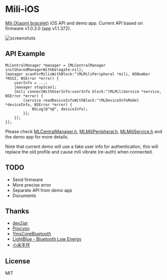 Mili-iOS
========

[Mili (Xiaomi bracelet)](http://www.mi.com/shouhuan) iOS API and demo app. Current API based on firmware v1.0.3.0 (app v1.1.372).

![screenshots](http://ww3.sinaimg.cn/large/6ad06ebbjw1em1nybz9tcj20ek0cw3zj.jpg)

## API Example

```objc
MLCentralManager *manager = [MLCentralManager initSharedManagerWithDelegate:nil];
[manager scanForMilisWithBlock:^(MLMiliPeripheral *mili, NSNumber *RSSI, NSError *error) {
    userInfo = ...;
    [manager stopScan];
    [mili connectWithUserInfo:userInfo block:^(MLMiliService *service, NSError *error) {
        [service readDeviceInfoWithBlock:^(MLDeviceInfoModel *deviceInfo, NSError *error) {
            NSLog(@"%@", deviceInfo);
        }];
    }];
}];
```

Please check [MLCentralManager.h](https://github.com/stormluke/Mili-iOS/blob/master/Mili-iOS%20Demo/MLCentralManager.h), [MLMiliPeripheral.h](https://github.com/stormluke/Mili-iOS/blob/master/Mili-iOS%20Demo/MLMiliPeripheral.h), [MLMiliService.h](https://github.com/stormluke/Mili-iOS/blob/master/Mili-iOS%20Demo/MLMiliService.h) and the demo app for more details.

Note that current demo will use a fake user info for authentication, this will replace the old profile and cause mili vibrate (re-auth) when connected.

## TODO

- Send firmware
- More precise error
- Separate API from demo app
- Documents

## Thanks

- [dex2jar](https://code.google.com/p/dex2jar/)
- [Procyon](https://bitbucket.org/mstrobel/procyon)
- [YmsCoreBluetooth](https://github.com/kickingvegas/YmsCoreBluetooth)
- [LightBlue - Bluetooth Low Energy](https://itunes.apple.com/us/app/lightblue-bluetooth-low-energy/id557428110)
- [小米手环](http://www.mi.com/shouhuan)

## License

MIT
